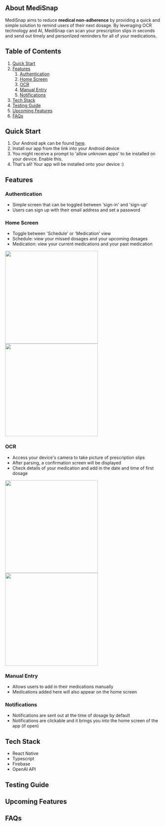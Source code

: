 ## About MediSnap

MediSnap aims to reduce **medical non-adherence** by providing a quick and simple solution to remind users of their next dosage. By leveraging OCR technology and AI, MediSnap can scan your prescription slips in seconds and send out timely and personlized reminders for all of your medications.

## Table of Contents

1. [Quick Start](#quick-start)
2. [Features](#features)
   1. [Authentication](#authentication)
   2. [Home Screen](#home-screen)
   3. [OCR](#ocr)
   4. [Manual Entry](#manual-entry)
   5. [Notifications](#notifications)
3. [Tech Stack](#tech-stack)
4. [Testing Guide](#testing-guide)
5. [Upcoming Features](#upcoming-features)
6. [FAQs](#faqs)

## Quick Start

1. Our Android apk can be found [here](https://drive.google.com/drive/folders/1_M-Xnt1yQLEqd0mJh-IClFpJwj9PsE5a?usp=sharing).
2. Install our app from the link into your Android device
3. You might receive a prompt to 'allow unknown apps' to be installed on your device. Enable this.
4. That's all! Your app will be installed onto your device :)

## Features

### Authentication

- Simple screen that can be toggled between 'sign-in' and 'sign-up'
- Users can sign up with their email address and set a password

### Home Screen

- Toggle between 'Schedule' or 'Medication' view
- Schedule: view your missed dosages and your upcoming dosages
- Medication: view your current medications and your past medication

<img src="medication_view_screen.jpg" width="300"/> <img src="schedule_view_screen.jpg" width="300"/>

### OCR

- Access your device's camera to take picture of prescription slips
- After parsing, a confirmation screen will be displayed
- Check details of your medication and add in the date and time of first dosage

<img src="camerascreen.jpg" width="300"/> <img src="confirmationscreen.jpg" width="300"/> 

### Manual Entry

- Allows users to add in their medications manually
- Medications added here will also appear on the home screen

### Notifications

- Notifications are sent out at the time of dosage by default
- Notifications are clickable and it brings you into the home screen of the app (if open)

## Tech Stack
- React Native
- Typescript
- Firebase
- OpenAI API

## Testing Guide

## Upcoming Features

## FAQs
